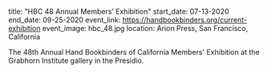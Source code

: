 title: "HBC 48 Annual Members’ Exhibition"
start_date: 07-13-2020
end_date: 09-25-2020
event_link: https://handbookbinders.org/current-exhibition
event_image: hbc_48.jpg
location: Arion Press, San Francisco, California

The 48th Annual Hand Bookbinders of California Members' Exhibition at the Grabhorn Institute gallery in the Presidio.
